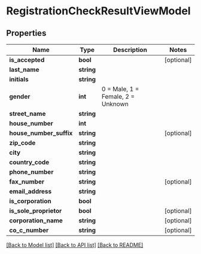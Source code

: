 # RegistrationCheckResultViewModel

## Properties
Name | Type | Description | Notes
------------ | ------------- | ------------- | -------------
**is_accepted** | **bool** |  | [optional] 
**last_name** | **string** |  | 
**initials** | **string** |  | 
**gender** | **int** | 0 &#x3D; Male, 1 &#x3D; Female, 2 &#x3D; Unknown | 
**street_name** | **string** |  | 
**house_number** | **int** |  | 
**house_number_suffix** | **string** |  | [optional] 
**zip_code** | **string** |  | 
**city** | **string** |  | 
**country_code** | **string** |  | 
**phone_number** | **string** |  | 
**fax_number** | **string** |  | [optional] 
**email_address** | **string** |  | 
**is_corporation** | **bool** |  | 
**is_sole_proprietor** | **bool** |  | [optional] 
**corporation_name** | **string** |  | [optional] 
**co_c_number** | **string** |  | [optional] 

[[Back to Model list]](../README.md#documentation-for-models) [[Back to API list]](../README.md#documentation-for-api-endpoints) [[Back to README]](../README.md)


